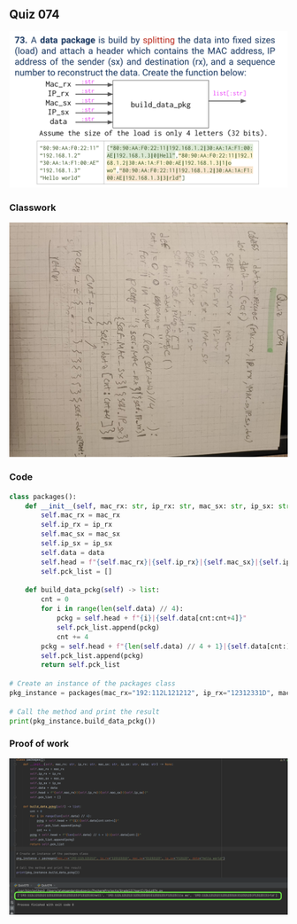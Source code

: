 ## Quiz 074
![](https://github.com/AleksandarDzudzevic/Year_2/blob/main/Quiz074text.png)
### Classwork
![](https://github.com/AleksandarDzudzevic/Year_2/blob/main/Quiz074Classwork.jpg)
### Code
```.py
class packages():
    def __init__(self, mac_rx: str, ip_rx: str, mac_sx: str, ip_sx: str, data: str) -> None:
        self.mac_rx = mac_rx
        self.ip_rx = ip_rx
        self.mac_sx = mac_sx
        self.ip_sx = ip_sx
        self.data = data
        self.head = f"{self.mac_rx}|{self.ip_rx}|{self.mac_sx}|{self.ip_sx}|"
        self.pck_list = []

    def build_data_pckg(self) -> list:
        cnt = 0
        for i in range(len(self.data) // 4):
            pckg = self.head + f"{i}|{self.data[cnt:cnt+4]}"
            self.pck_list.append(pckg)
            cnt += 4
        pckg = self.head + f"{len(self.data) // 4 + 1}|{self.data[cnt:]}"
        self.pck_list.append(pckg)
        return self.pck_list

# Create an instance of the packages class
pkg_instance = packages(mac_rx="192:112L121212", ip_rx="12312331D", mac_sx="E1232123", ip_sx="F13123", data="hello world")

# Call the method and print the result
print(pkg_instance.build_data_pckg())

```
### Proof of work
![](https://github.com/AleksandarDzudzevic/Year_2/blob/main/Quiz074proof.png)
